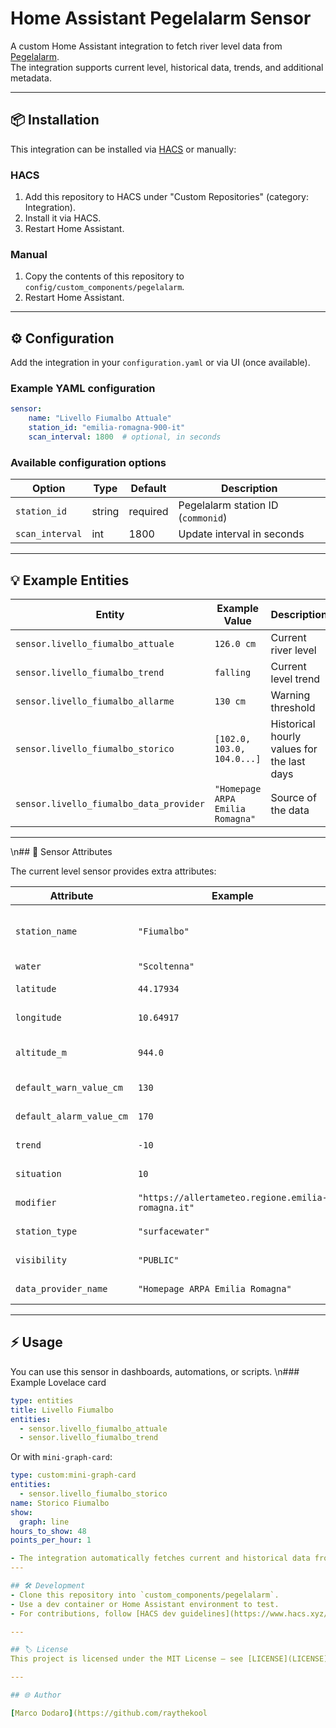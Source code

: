 # Home Assistant Pegelalarm Sensor

A custom Home Assistant integration to fetch river level data from [Pegelalarm](https://api.pegelalarm.at).  
The integration supports current level, historical data, trends, and additional metadata.

---

## 📦 Installation

This integration can be installed via [HACS](https://hacs.xyz/) or manually:

### HACS

1. Add this repository to HACS under "Custom Repositories" (category: Integration).
2. Install it via HACS.
3. Restart Home Assistant.

### Manual

1. Copy the contents of this repository to `config/custom_components/pegelalarm`.
2. Restart Home Assistant.

---

## ⚙️ Configuration

Add the integration in your `configuration.yaml` or via UI (once available).

### Example YAML configuration

```yaml
sensor:
    name: "Livello Fiumalbo Attuale"
    station_id: "emilia-romagna-900-it"
    scan_interval: 1800  # optional, in seconds
```

### Available configuration options

| Option          | Type   | Default  | Description                        |
| --------------- | ------ | -------- | ---------------------------------- |
| `station_id`    | string | required | Pegelalarm station ID (`commonid`) |
| `scan_interval` | int    | 1800     | Update interval in seconds         |

---

## 💡 Example Entities

| Entity                                  | Example Value                    | Description                                |
| --------------------------------------- | -------------------------------- | ------------------------------------------ |
| `sensor.livello_fiumalbo_attuale`       | `126.0 cm`                       | Current river level                        |
| `sensor.livello_fiumalbo_trend`         | `falling`                        | Current level trend                        |
| `sensor.livello_fiumalbo_allarme`       | `130 cm`                         | Warning threshold                          |
| `sensor.livello_fiumalbo_storico`       | `[102.0, 103.0, 104.0...]`       | Historical hourly values for the last days |
| `sensor.livello_fiumalbo_data_provider` | `"Homepage ARPA Emilia Romagna"` | Source of the data                         |

---
\n## 📝 Sensor Attributes

The current level sensor provides extra attributes:

| Attribute                | Example                                            | Description                 |
| ------------------------ | -------------------------------------------------- | --------------------------- |
| `station_name`           | `"Fiumalbo"`                                       | Human-readable station name |
| `water`                  | `"Scoltenna"`                                      | River name                  |
| `latitude`               | `44.17934`                                         | Latitude coordinate         |
| `longitude`              | `10.64917`                                         | Longitude coordinate        |
| `altitude_m`             | `944.0`                                            | Station altitude in meters  |
| `default_warn_value_cm`  | `130`                                              | Warning threshold           |
| `default_alarm_value_cm` | `170`                                              | Alarm threshold             |
| `trend`                  | `-10`                                              | Current trend (cm)          |
| `situation`              | `10`                                               | Situation value             |
| `modifier`               | `"https://allertameteo.regione.emilia-romagna.it"` | URL with more info          |
| `station_type`           | `"surfacewater"`                                   | Type of station             |
| `visibility`             | `"PUBLIC"`                                         | Data visibility             |
| `data_provider_name`     | `"Homepage ARPA Emilia Romagna"`                   | Data provider               |

---

## ⚡ Usage

You can use this sensor in dashboards, automations, or scripts.
\n### Example Lovelace card

```yaml
type: entities
title: Livello Fiumalbo
entities:
  - sensor.livello_fiumalbo_attuale
  - sensor.livello_fiumalbo_trend
```

Or with `mini-graph-card`:

```yaml
type: custom:mini-graph-card
entities:
  - sensor.livello_fiumalbo_storico
name: Storico Fiumalbo
show:
  graph: line
hours_to_show: 48
points_per_hour: 1

- The integration automatically fetches current and historical data from Pegelalarm API.
---

## 🛠 Development
- Clone this repository into `custom_components/pegelalarm`.
- Use a dev container or Home Assistant environment to test.
- For contributions, follow [HACS dev guidelines](https://www.hacs.xyz/docs/contribute/devcontainer/).

---

## 🏷 License
This project is licensed under the MIT License – see [LICENSE](LICENSE) for details.

---

## 🌐 Author

[Marco Dodaro](https://github.com/raythekool
